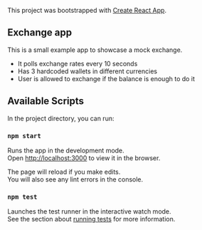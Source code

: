 This project was bootstrapped with [Create React App](https://github.com/facebook/create-react-app).

## Exchange app
This is a small example app to showcase a mock exchange.

- It polls exchange rates every 10 seconds
- Has 3 hardcoded wallets in different currencies
- User is allowed to exchange if the balance is enough to do it

## Available Scripts

In the project directory, you can run:

### `npm start`

Runs the app in the development mode.<br />
Open [http://localhost:3000](http://localhost:3000) to view it in the browser.

The page will reload if you make edits.<br />
You will also see any lint errors in the console.

### `npm test`

Launches the test runner in the interactive watch mode.<br />
See the section about [running tests](https://facebook.github.io/create-react-app/docs/running-tests) for more information.
